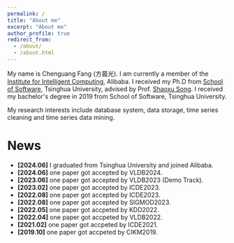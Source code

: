 ```yaml
---
permalink: /
title: "About me"
excerpt: "About me"
author_profile: true
redirect_from: 
  - /about/
  - /about.html
---
```


My name is Chenguang Fang (方晨光). I am currently a member of the [Institute for Intelligent Computing](https://tongyi.aliyun.com/), Alibaba. I received my Ph.D from [School of Software](https://www.thss.tsinghua.edu.cn/), Tsinghua University, advised by Prof. [Shaoxu Song](https://sxsong.github.io/). I received my bachelor's degree in 2019 from School of Software, Tsinghua University. 

My research interests include database system, data storage, time series cleaning and time series data mining.

News
======
+ **[2024.06]** I graduated from Tsinghua University and joined Alibaba.
+ **[2024.06]** one paper got accepted by VLDB2024.
+ **[2023.06]** one paper got accepted by VLDB2023 (Demo Track).
+ **[2023.02]** one paper got accepted by ICDE2023.
+ **[2022.08]** one paper got accepted by ICDE2023.
+ **[2022.08]** one paper got accepted by SIGMOD2023.
+ **[2022.05]** one paper got accpeted by KDD2022.
+ **[2022.04]** one paper got accpeted by VLDB2022.
+ **[2021.02]** one paper got accpeted by ICDE2021.
+ **[2019.10]** one paper got accpeted by CIKM2019.

